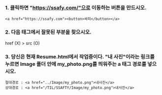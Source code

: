 ### 1. 클릭하면 "https://ssafy.com/"으로 이동하는 버튼을 만드시오.

```
<a href="https://ssafy.com"><button>싸피</button></a>
```

### 2. 다음 태그에서 잘못된 부분을 찾으시오.

href (X) > src (O)

### 3. 당신은 현재 Resume.html에서 작업중이다. "내 사진"이라는 링크를 누르면 Image 폴더 안에 my_photo.png를 띄워주는 a 태그 경로를 넣으시오.

```
절대경로 : <a href="../Image/my_photo.png">내사진</a>
상대경로 : <a href="/TIL/SSAFTY/Image/my_photo.png">내사진</a>
```





